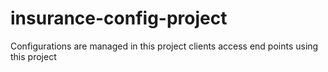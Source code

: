 # insurance-config-project
Configurations are managed in this project clients access end points using this project
